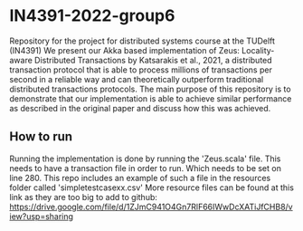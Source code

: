 # IN4391-2022-group6

Repository for the project for distributed systems course at the TUDelft (IN4391)
We present our Akka based implementation of Zeus: Locality-aware Distributed Transactions by Katsarakis et al., 2021, a distributed transaction protocol that is able to process millions of transactions per second in a reliable way and can theoretically outperform traditional distributed transactions protocols. The main purpose of this repository is to demonstrate that our implementation is able to achieve similar performance as described in the original paper and discuss how this was achieved.

## How to run
Running the implementation is done by running the 'Zeus.scala' file. 
This needs to have a transaction file in order to run. Which needs to be set on line 280. This repo includes an example of such a file in the resources folder called 'simpletestcasexx.csv'
More resource files can be found at this link as they are too big to add to github: https://drive.google.com/file/d/1ZJmC941O4Gn7RlF66IWwDcXATiJfCHB8/view?usp=sharing
